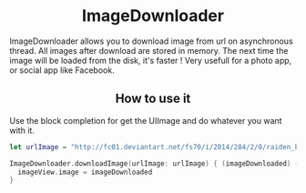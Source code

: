 <p align="center">
  <h1 align="center">ImageDownloader</h1>
</p>

ImageDownloader allows you to download image from url on asynchronous thread.
All images after download are stored in memory.
The next time the image will be loaded from the disk, it's faster ! Very usefull for a photo app, or social app like Facebook.

<p align="center">
  <h2 align="center">How to use it</h2>
</p>

Use the block completion for get the UIImage and do whatever you want with it.

```Swift
let urlImage = "http://fc01.deviantart.net/fs70/i/2014/284/2/0/raiden_by_keprion-d82epij.jpg"

ImageDownloader.downloadImage(urlImage: urlImage) { (imageDownloaded) -> () in
  imageView.image = imageDownloaded
}
```
